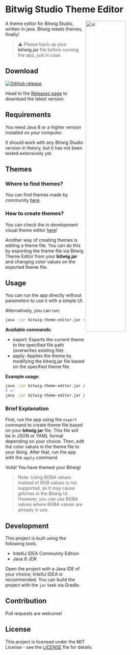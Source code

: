 <h1 align="left">Bitwig Studio Theme Editor</h1>

<img align="right" src="https://github.com/Berikai/bitwig-theme-editor/assets/18515671/8c76c8c6-30b4-43cf-9043-17759e744d75" width="50%" alt="ui" />

A theme editor for Bitwig Studio, written in java. Bitwig meets themes, finally!

> :warning: Please back up your **bitwig.jar** file before running the app, just in case.

## Download

[![GitHub release](https://img.shields.io/github/release/Berikai/bitwig-theme-editor.svg)](https://github.com/Berikai/bitwig-theme-editor/releases/latest)

Head to the [Releases page](https://github.com/Berikai/bitwig-theme-editor/releases) to download the latest version.

## Requirements

You need Java 8 or a higher version installed on your computer.

It should work with any Bitwig Studio version in theory, but it has not been tested extensively yet.

## Themes

### Where to find themes?

You can find themes made by community [here](https://github.com/Berikai/awesome-bitwig-themes).

### How to create themes?

You can check the in development visual theme editor [here](https://berikai.github.io/bitwig-theme-editor-webui/)!

Another way of creating themes is editing a theme file. You can do this by exporting the theme file via Bitwig Theme Editor from your **bitwig.jar** and changing color values on the exported theme file.

## Usage

You can run the app directly without parameters to use it with a simple UI.

Alternatively, you can run:
```bash
java -jar bitwig-theme-editor.jar <bitwig-jar-path> [command] <theme-path>
```

**Available commands**:

- export: Exports the current theme to the specified file path (overwrites existing file). 
- apply: Applies the theme by modifying the bitwig.jar file based on the specified theme file.

**Example usage**:
```bash
java -jar bitwig-theme-editor.jar /opt/bitwig-studio/bin/bitwig.jar export current-bitwig-theme.yaml
# or
java -jar bitwig-theme-editor.jar /opt/bitwig-studio/bin/bitwig.jar apply current-bitwig-theme.json
```

### Brief Explanation

First, run the app using the `export` command to create theme file based on your **bitwig.jar** file. This file will be in JSON or YAML format depending on your choice. Then, edit the color values in the theme file to your liking. After that, run the app with the `apply` command. 

Voilà! You have themed your Bitwig!

> Note: Using RGBA values instead of RGB values is not supported, as it may cause glitches in the Bitwig UI. However, you can use RGBA values where RGBA values are already in use.

## Development

This project is built using the following tools.

- IntelliJ IDEA Community Edition
- Java 8 JDK

Open the project with a Java IDE of your choice; IntelliJ IDEA is recommended. You can build the project with the `jar` task via Gradle.

## Contribution

Pull requests are welcome!

## License

This project is licensed under the MIT License - see the [LICENSE](LICENSE) file for details.

